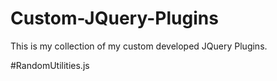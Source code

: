 # Custom-JQuery-Plugins
This is my collection of my custom developed JQuery Plugins.

#RandomUtilities.js
